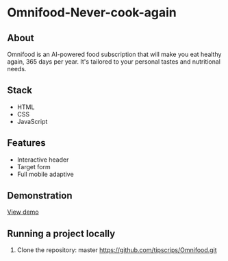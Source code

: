 # Omnifood-Never-cook-again

## About
Omnifood is an AI-powered food subscription that will make you eat healthy again, 365 days per year. It's tailored to your personal tastes and nutritional needs.

## Stack
- HTML
- CSS
- JavaScript

## Features
- Interactive header
- Target form
- Full mobile adaptive

## Demonstration
[View demo](https://ezomni.netlify.app/)

## Running a project locally
1. Clone the repository:
   master
   https://github.com/tipscrips/Omnifood.git
